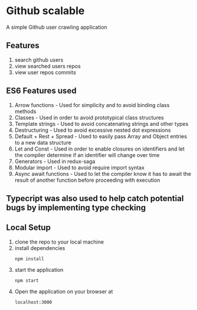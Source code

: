 # Github scalable
A simple Github user crawling application

## Features
1. search github users
2. view searched users repos
3. view user repos commits

## ES6 Features used
1. Arrow functions - Used for simplicity and to avoid binding class methods
2. Classes - Used in order to avoid prototypical class structures
3. Template strings - Used to avoid concatenating strings and other types
4. Destructuring - Used to avoid excessive nested dot expressions
5. Default + Rest + Spread - Used to easily pass Array and Object entries to a new data structure
6. Let and Const - Used in order to enable closures on identifiers and let the compiler determine if an identifier will change over time
7. Generators - Used in redux-saga
8. Modular import - Used to avoid require import syntax
9. Async await functions - Used to let the compiler know it has to await the result of another function before proceeding with execution

## Typecript was also used to help catch potential bugs by implementing type checking

## Local Setup
1. clone the repo to your local machine
2. install dependencies
    ````
    npm install
    ````
3. start the application
    ````
    npm start
    ````
4. Open the application on your browser at
    ````
    localhost:3000
    ````
